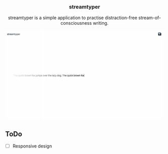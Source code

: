 <br />

<div align="center">
  <h3 align="center">streamtyper</h3>

  <p align="center">
    streamtyper is a simple application to practise distraction-free stream-of-consciousness writing.
  </p>

  <img src="images/screenshot.png" alt="Screenshot">
</div>

## ToDo

- [ ] Responsive design
